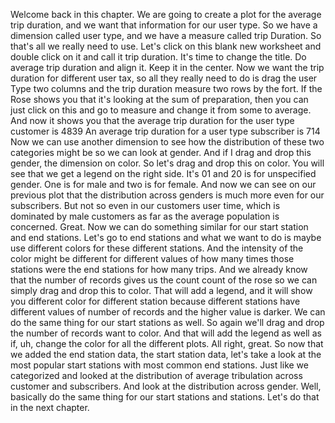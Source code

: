 Welcome back in this chapter.
We are going to create a plot for the average trip duration,
and we want that information for our user type.
So we have a dimension called user type, and we have
a measure called trip Duration.
So that's all we really need to use.
Let's click on this blank new worksheet and double click
on it and call it trip duration.
It's time to change the title.
Do average trip duration and align it.
Keep it in the center.
Now we want the trip duration for different user tax, so all
they really need to do is drag the user Type two columns
and the trip duration measure two rows by the fort.
If the Rose shows you that it's looking at the sum
of preparation, then you can just click on this and go
to measure and change it from some to average.
And now it shows you that the average trip duration
for the user type customer is 4839 An average trip duration
for a user type subscriber is 714 Now we can use
another dimension to see how the distribution of these
two categories might be so we can look at gender.
And if I drag and drop this gender, the dimension on color.
So let's drag and drop this on color.
You will see that we get a legend on the right side.
It's 01 and 20 is for unspecified gender.
One is for male and two is for female.
And now we can see on our previous plot that the distribution
across genders is much more even for our subscribers.
But not so even in our customers user time, which
is dominated by male customers as far as the average
population is concerned.
Great. Now we can do something similar for our start station
and end stations.
Let's go to end stations and what we want to do is maybe use
different colors for these different stations.
And the intensity of the color might be different
for different values of how many times those stations were
the end stations for how many trips.
And we already know that the number of records gives us
the count count of the rose so we can simply drag and drop
this to color.
That will add a legend, and it will show you different color
for different station because different stations have
different values of number of records and the higher value is
darker.
We can do the same thing for our start stations as well.
So again we'll drag and drop the number of records want
to color.
And that will add the legend as well as if, uh, change
the color for all the different plots.
All right, great.
So now that we added the end station data, the start station
data, let's take a look at the most popular start stations
with most common end stations.
Just like we categorized and looked at the distribution
of average tribulation across customer and subscribers.
And look at the distribution across gender.
Well, basically do the same thing for our start stations
and stations.
Let's do that in the next chapter.
